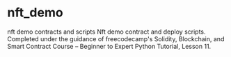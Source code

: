 # nft_demo
nft demo contracts and scripts
Nft demo contract and deploy scripts. Completed under the guidance of freecodecamp's Solidity, Blockchain, and Smart Contract Course – Beginner to Expert Python Tutorial, Lesson 11.
